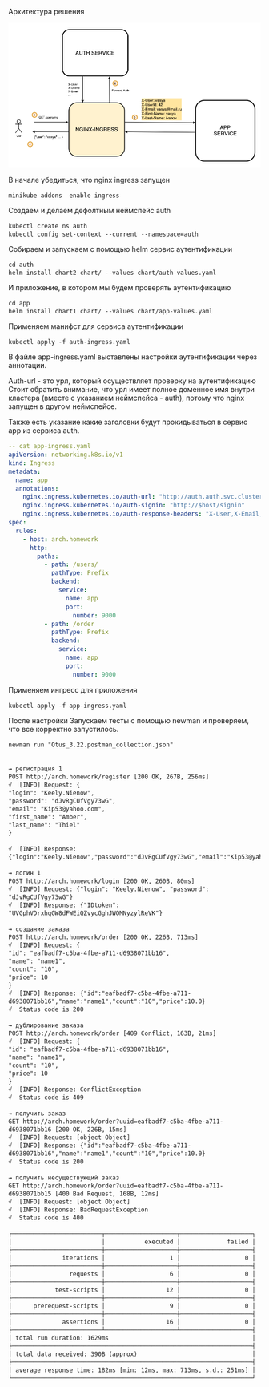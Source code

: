 Архитектура решения

![image-20200512154011363](./README.assets/image-20200512154011363.png)



В начале убедиться, что nginx ingress запущен

```
minikube addons  enable ingress
```

Создаем и делаем дефолтным неймспейс auth
```
kubectl create ns auth
kubectl config set-context --current --namespace=auth
```

Собираем и запускаем с помощью helm сервис аутентификации
```
cd auth
helm install chart2 chart/ --values chart/auth-values.yaml
```

И приложение, в котором мы будем проверять аутентификацию 
```
cd app
helm install chart1 chart/ --values chart/app-values.yaml
```

Применяем манифст для сервиса аутентификации
```
kubectl apply -f auth-ingress.yaml
```

В файле app-ingress.yaml выставлены настройки аутентификации через аннотации.

Auth-url - это урл, который осуществляет проверку на аутентификацию 
Стоит обратить внимание, что урл имеет полное доменное имя внутри кластера (вместе с указанием неймспейса - auth), потому что nginx запущен в другом неймспейсе. 

Также есть указание какие заголовки будут прокидываться в сервис app из сервиса auth.

```yaml
-- cat app-ingress.yaml
apiVersion: networking.k8s.io/v1
kind: Ingress
metadata:
  name: app
  annotations:
    nginx.ingress.kubernetes.io/auth-url: "http://auth.auth.svc.cluster.local:9000/auth"
    nginx.ingress.kubernetes.io/auth-signin: "http://$host/signin"
    nginx.ingress.kubernetes.io/auth-response-headers: "X-User,X-Email,X-UserId,X-First-Name,X-Last-Name"
spec:
  rules:
    - host: arch.homework
      http:
        paths:
          - path: /users/
            pathType: Prefix
            backend:
              service:
                name: app
                port:
                  number: 9000
          - path: /order
            pathType: Prefix
            backend:
              service:
                name: app
                port:
                  number: 9000
```

Применяем ингресс для приложения
```
kubectl apply -f app-ingress.yaml
```

После настройки
Запускаем тесты с помощью newman и проверяем, что все корректно запустилось. 
```
newman run "Otus_3.22.postman_collection.json"


→ регистрация 1
POST http://arch.homework/register [200 OK, 267B, 256ms]
√  [INFO] Request: {
"login": "Keely.Nienow",
"password": "dJvRgCUfVgy73wG",
"email": "Kip53@yahoo.com",
"first_name": "Amber",
"last_name": "Thiel"
}

√  [INFO] Response: {"login":"Keely.Nienow","password":"dJvRgCUfVgy73wG","email":"Kip53@yahoo.com","first_name":"Amber","last_name":"Thiel","id":1}

→ логин 1
POST http://arch.homework/login [200 OK, 260B, 80ms]
√  [INFO] Request: {"login": "Keely.Nienow", "password": "dJvRgCUfVgy73wG"}
√  [INFO] Response: {"IDtoken": "UVGphVDrxhqGW8dFWEiQZvycGghJWOMNyzylReVK"}

→ создание заказа
POST http://arch.homework/order [200 OK, 226B, 713ms]
√  [INFO] Request: {
"id": "eafbadf7-c5ba-4fbe-a711-d6938071bb16",
"name": "name1",
"count": "10",
"price": 10
}
√  [INFO] Response: {"id":"eafbadf7-c5ba-4fbe-a711-d6938071bb16","name":"name1","count":"10","price":10.0}
√  Status code is 200

→ дублирование заказа
POST http://arch.homework/order [409 Conflict, 163B, 21ms]
√  [INFO] Request: {
"id": "eafbadf7-c5ba-4fbe-a711-d6938071bb16",
"name": "name1",
"count": "10",
"price": 10
}
√  [INFO] Response: ConflictException
√  Status code is 409

→ получить заказ
GET http://arch.homework/order?uuid=eafbadf7-c5ba-4fbe-a711-d6938071bb16 [200 OK, 226B, 15ms]
√  [INFO] Request: [object Object]
√  [INFO] Response: {"id":"eafbadf7-c5ba-4fbe-a711-d6938071bb16","name":"name1","count":"10","price":10.0}
√  Status code is 200

→ получить несуществующий заказ
GET http://arch.homework/order?uuid=eafbadf7-c5ba-4fbe-a711-d6938071bb15 [400 Bad Request, 168B, 12ms]
√  [INFO] Request: [object Object]
√  [INFO] Response: BadRequestException
√  Status code is 400

┌─────────────────────────┬────────────────────┬────────────────────┐
│                         │           executed │             failed │
├─────────────────────────┼────────────────────┼────────────────────┤
│              iterations │                  1 │                  0 │
├─────────────────────────┼────────────────────┼────────────────────┤
│                requests │                  6 │                  0 │
├─────────────────────────┼────────────────────┼────────────────────┤
│            test-scripts │                 12 │                  0 │
├─────────────────────────┼────────────────────┼────────────────────┤
│      prerequest-scripts │                  9 │                  0 │
├─────────────────────────┼────────────────────┼────────────────────┤
│              assertions │                 16 │                  0 │
├─────────────────────────┴────────────────────┴────────────────────┤
│ total run duration: 1629ms                                        │
├───────────────────────────────────────────────────────────────────┤
│ total data received: 390B (approx)                                │
├───────────────────────────────────────────────────────────────────┤
│ average response time: 182ms [min: 12ms, max: 713ms, s.d.: 251ms] │
└───────────────────────────────────────────────────────────────────┘
```